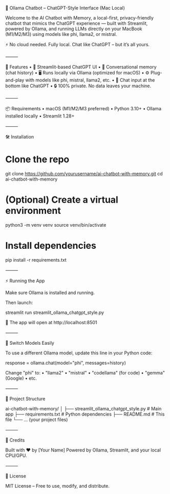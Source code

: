 🧠 Ollama Chatbot – ChatGPT-Style Interface (Mac Local)

Welcome to the AI Chatbot with Memory, a local-first, privacy-friendly chatbot that mimics the ChatGPT experience — built with Streamlit, powered by Ollama, and running LLMs directly on your MacBook (M1/M2/M3) using models like phi, llama2, or mistral.

⚡️ No cloud needed. Fully local. Chat like ChatGPT – but it’s all yours.

⸻

🚀 Features
	•	🧩 Streamlit-based ChatGPT UI
	•	🧠 Conversational memory (chat history)
	•	🖥️ Runs locally via Ollama (optimized for macOS)
	•	⚙️ Plug-and-play with models like phi, mistral, llama2, etc.
	•	💬 Chat input at the bottom like ChatGPT
	•	🔒 100% private. No data leaves your machine.

⸻

📦 Requirements
	•	macOS (M1/M2/M3 preferred)
	•	Python 3.10+
	•	Ollama installed locally
	•	Streamlit 1.28+

⸻

🛠️ Installation

# Clone the repo
git clone https://github.com/yourusername/ai-chatbot-with-memory.git
cd ai-chatbot-with-memory

# (Optional) Create a virtual environment
python3 -m venv venv
source venv/bin/activate

# Install dependencies
pip install -r requirements.txt



⸻

⚡ Running the App

Make sure Ollama is installed and running.

Then launch:

streamlit run streamlit_ollama_chatgpt_style.py

📍 The app will open at http://localhost:8501

⸻

🤖 Switch Models Easily

To use a different Ollama model, update this line in your Python code:

response = ollama.chat(model="phi", messages=history)

Change "phi" to:
	•	"llama2"
	•	"mistral"
	•	"codellama" (for code)
	•	"gemma" (Google)
	•	etc.

⸻

📁 Project Structure

ai-chatbot-with-memory/
│
├── streamlit_ollama_chatgpt_style.py   # Main app
├── requirements.txt                    # Python dependencies
├── README.md                           # This file
└── ... (your project files)



⸻

🌟 Credits

Built with ❤️ by [Your Name]
Powered by Ollama, Streamlit, and your local CPU/GPU.

⸻

📜 License

MIT License – Free to use, modify, and distribute.

